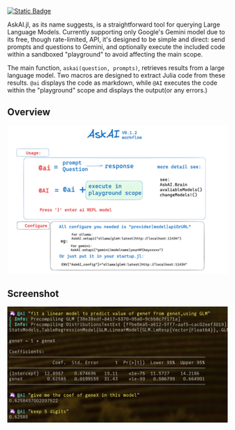 
<a href="https://aibiolab.github.io/AskAI" target="_blank" rel="noopener noreferrer">
    <img alt="Static Badge" src="https://img.shields.io/badge/docs-0.1.2-green">
</a>

AskAI.jl, as its name suggests, is a straightforward tool for querying Large Language Models. 
Currently supporting only Google's Gemini model due to its free, though rate-limited, API, it's designed to be simple and direct: send prompts and questions to Gemini, and optionally execute the included code within a sandboxed "playground" to avoid affecting the main scope.

The main function, `askai(question, prompts)`, retrieves results from a large language model. Two macros are designed to extract Julia code from these results. `@ai` displays the code as markdown, while `@AI` executes the code within the "playground" scope and displays the output(or any errors.)

## Overview
![AskAI](./overview.png)

## Screenshot
![screenshot](./docs/src/result3.png)
